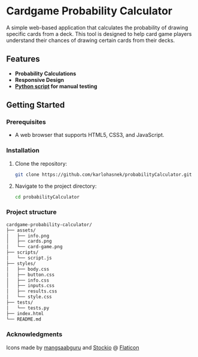 # Cardgame Probability Calculator

A simple web-based application that calculates the probability of drawing specific cards from a deck. This tool is designed to help card game players understand their chances of drawing certain cards from their decks.

## Features

- **Probability Calculations**
- **Responsive Design**
- **[Python script](./tests/tests.py) for manual testing**

## Getting Started

### Prerequisites

- A web browser that supports HTML5, CSS3, and JavaScript.

### Installation

1. Clone the repository:
   ```bash
   git clone https://github.com/karlohasnek/probabilityCalculator.git
   ```

2. Navigate to the project directory:
    ```bash
    cd probabilityCalculator
    ```

### Project structure
```bash
cardgame-probability-calculator/
├── assets/
│   ├── info.png
│   ├── cards.png
│   └── card-game.png
├── scripts/
│   └── script.js
├── styles/
│   ├── body.css
│   ├── button.css
│   ├── info.css
│   ├── inputs.css
│   ├── results.css
│   └── style.css
├── tests/
│   └── tests.py
├── index.html
└── README.md
```

### Acknowledgments
Icons made by [mangsaabguru](https://www.flaticon.com/authors/mangsaabguru) and [Stockio](https://www.flaticon.com/authors/stockio) @ [Flaticon](https://www.flaticon.com/)